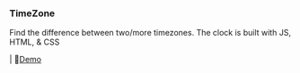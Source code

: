### TimeZone
Find the difference between two/more timezones. The clock is built with JS, HTML, & CSS 

| 🚀[Demo](http://khaledm.com/projects/TimeZone/) 
